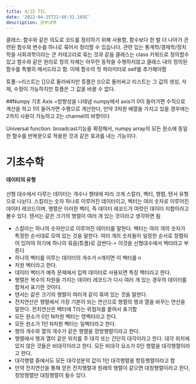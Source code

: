 ```yaml
---
title: 4/15 TIL
date: '2022-04-15T22:40:32.169Z'
description: 공부내역
---
```


클래스: 함수와 같은 의도로 코드를 정리하기 위해 사용함, 함수보다 한 발 더 나아가 관련된 함수와 변수를 하나로 묶어서 정리할 수 있습니다. 관련 있는 통계학/경제학/정치학을 사회과학이라는 큰 카테고리로 묶는 것과 같음
클래스는 class 키워드로 정의할수있고 함수와 같은 원리로 정의 자체는 아무런 동작을 수행하지않고 클래스 내의 정의된 함수를 특별히 매서드라고 함. 이때 함수의 첫 파라미터로 self를 추가해야함

튜풀->리스트는 []으로 둘러싸지만 튜플은 ()으로 둘러싸고 리스트는 그 값의 생성, 삭제, 수정이 가능하지만 튜플은 그 값을 바꿀 수 없다.

##Numpy 기초
Axis =방향성을 나태냄 numpy에서 axis가 0이 들어가면 수직으로 계산을 하고 1이 들어가면 수평으로 계산한다, 만약 3차원 배열을 가지고 있을 경우에는 2까지 사용이 가능하고 2는 channel의 바향이다

Universal function: broadcast기능을 확장해서, numpy array의 모든 원소에 동일한 함수를 반복문으로 적용한 것과 같은 효과를 내는 기능이다.

# 기초수학

#### 데이터의 유형

선형 대수에서 다루는 데이터는 개수나 형태에 따라 크게 스칼라, 벡터, 행렬, 텐서 유형으로 나뉜다. 스칼라는 숫자 하나로 이루어진 데이터이고, 벡터는 여러 숫자로 이루어진 데이터 레코드이며, 행렬은 이러한 벡터, 즉 데이터 레코드가 여럿인 데이터 지합이라고 볼수 있다. 텐서는 같은 크기의 행렬이 여러 개 있는 것이라고 생각하면 됨

-   스칼라는 하나의 숫자만으로 이루어진 데이터를 말한다.
    벡터는 여러 개의 숫자가 특정한 순서대로 모여 있는 것을 말한다. 여러 개의 숫자들이 일정한 순서로 정렬되어 있어야 하기에 하나의 묶음(튜플)로 감싼다-> 이것을 선형대수에서 벡터라고 부른다
-   하나의 벡터를 이루는 데이터의 개수가 n개이면 이 벡터를 n
-   차원 벡터라고 한다.
-   데이터 벡터가 예측 문제에서 입력 데이터로 사용되면 특징 벡터라고 한다.
-   행렬은 복수의 차원을 가지는 데이터 레코드가 다시 여러 개 있는 경우의 데이터를 합쳐서 표기한 것이다.
-   텐서는 같은 크기의 행렬이 여러개 같이 묶여 있는 것을 말한다.
-   전치연산은 행렬에서 가장 기본이 되는 연산으로 행렬의 행과 열을 바꾸는 연산을 말한다.
    전치연산은 벡터에 T라는 위첨자를 붙여서 표기함
-   모든 원소가 0인 N차원 벡터는 영벡터라고 한다.
-   모든 원소가 1인 N차원 벡터는 일벡터라고 한다.
-   행의 개수와 열의 개수가 같은 행렬을 정방행렬이라고 한다.
-   행렬에서 행과 열이 같은 위치를 주 대각 또는 간단히 대각이라고 한다. 대각 위치에 있지 않은 것들은 비대각이라고 한다. 모든 비대각 요소가 0인 행렬을 대각행렬이라고 한다.
-   대각행렬 중에서도 모든 대각성분의 값이 1인 대각행렬을 항등행렬이라고 함
-   만약 전치연산을 통해 얻은 전치행렬과 원래의 행렬이 같으면 대칭행렬이라고 한다, 정방행렬만 대칭행렬이 될수 있다.
